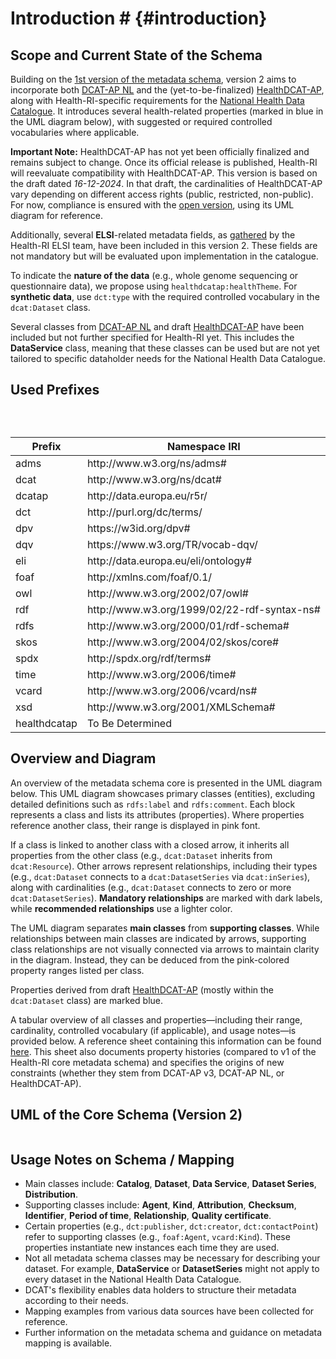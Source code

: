 # Introduction # {#introduction}

## Scope and Current State of the Schema
Building on the [1st version of the metadata schema](https://github.com/Health-RI/health-ri-metadata/tree/master), version 2 aims to incorporate both [DCAT-AP NL](https://geonovum.github.io/DCAT-AP-NL30/) and the (yet-to-be-finalized) [HealthDCAT-AP](https://healthdcat-ap.github.io/), along with Health-RI-specific requirements for the [National Health Data Catalogue](https://catalogus.healthdata.nl/). It introduces several health-related properties (marked in blue in the UML diagram below), with suggested or required controlled vocabularies where applicable.

**Important Note:** HealthDCAT-AP has not yet been officially finalized and remains subject to change. Once its official release is published, Health-RI will reevaluate compatibility with HealthDCAT-AP. This version is based on the draft dated *16-12-2024*. In that draft, the cardinalities of HealthDCAT-AP vary depending on different access rights (public, restricted, non-public). For now, compliance is ensured with the [open version](https://healthdcat-ap.github.io/OPEN%20DATA%20HealthDCAT-AP%203.0.0.drawio.png), using its UML diagram for reference.

Additionally, several **ELSI**-related metadata fields, as [gathered](https://health-ri.atlassian.net/wiki/spaces/HA/pages/469893133/Metadata+rondom+gebruiksvoorwaarden+en+authenticatie+autorisatie+en+ELSI+aspecten#Catalogus) by the Health-RI ELSI team, have been included in this version 2. These fields are not mandatory but will be evaluated upon implementation in the catalogue.

To indicate the **nature of the data** (e.g., whole genome sequencing or questionnaire data), we propose using `healthdcatap:healthTheme`. For **synthetic data**, use `dct:type` with the required controlled vocabulary in the `dcat:Dataset` class.

Several classes from [DCAT-AP NL](https://docs.geostandaarden.nl/dcat/dcat-ap-nl30/) and draft [HealthDCAT-AP](https://healthdcat-ap.github.io/) have been included but not further specified for Health-RI yet. This includes the **DataService** class, meaning that these classes can be used but are not yet tailored to specific dataholder needs for the National Health Data Catalogue.

  
## Used Prefixes
<table> 
  <caption></caption> 
  <thead> 
    <tr> 
      <th>Prefix</th> 
      <th>Namespace IRI</th> 
    </tr> 
  </thead> 
  <tbody> 
    <tr> 
      <td>adms</td> 
      <td>http://www.w3.org/ns/adms#</td> 
    </tr> 
    <tr> 
      <td>dcat</td> 
      <td>http://www.w3.org/ns/dcat#</td> 
    </tr> 
    <tr> 
      <td>dcatap</td> 
      <td>http://data.europa.eu/r5r/</td> 
    </tr> 
    <tr> 
      <td>dct</td> 
      <td>http://purl.org/dc/terms/</td> 
    </tr> 
    <tr> 
      <td>dpv</td> 
      <td>https://w3id.org/dpv#</td> 
    </tr> 
    <tr> 
      <td>dqv</td> 
      <td>https://www.w3.org/TR/vocab-dqv/</td> 
    </tr> 
    <tr> 
      <td>eli</td> 
      <td>http://data.europa.eu/eli/ontology#</td> 
    </tr> 
    <tr> 
      <td>foaf</td> 
      <td>http://xmlns.com/foaf/0.1/</td> 
    </tr> 
    <tr> 
      <td>owl</td> 
      <td>http://www.w3.org/2002/07/owl#</td> 
    </tr> 
    <tr> 
      <td>rdf</td> 
      <td>http://www.w3.org/1999/02/22-rdf-syntax-ns#</td> 
    </tr> 
    <tr> 
      <td>rdfs</td> 
      <td>http://www.w3.org/2000/01/rdf-schema#</td> 
    </tr> 
    <tr> 
      <td>skos</td> 
      <td>http://www.w3.org/2004/02/skos/core#</td> 
    </tr> 
    <tr> 
      <td>spdx</td> 
      <td>http://spdx.org/rdf/terms#</td> 
    </tr> 
    <tr> 
      <td>time</td> 
      <td>http://www.w3.org/2006/time#</td> 
    </tr> 
    <tr> 
      <td>vcard</td> 
      <td>http://www.w3.org/2006/vcard/ns#</td> 
    </tr> 
    <tr> 
      <td>xsd</td> 
      <td>http://www.w3.org/2001/XMLSchema#</td> <br>
    </tr> 
    <tr>
      <td>healthdcatap</td> 
      <td>To Be Determined </td> 
    </tr> 
  </tbody> 
</table>

## Overview and Diagram
An overview of the metadata schema core is presented in the UML diagram below. This UML diagram showcases primary classes (entities), excluding detailed definitions such as `rdfs:label` and `rdfs:comment`. Each block represents a class and lists its attributes (properties). Where properties reference another class, their range is displayed in pink font.

If a class is linked to another class with a closed arrow, it inherits all properties from the other class (e.g., `dcat:Dataset` inherits from `dcat:Resource`). Other arrows represent relationships, including their types (e.g., `dcat:Dataset` connects to a `dcat:DatasetSeries` via `dcat:inSeries`), along with cardinalities (e.g., `dcat:Dataset` connects to zero or more `dcat:DatasetSeries`). **Mandatory relationships** are marked with dark labels, while **recommended relationships** use a lighter color.

The UML diagram separates **main classes** from **supporting classes**. While relationships between main classes are indicated by arrows, supporting class relationships are not visually connected via arrows to maintain clarity in the diagram. Instead, they can be deduced from the pink-colored property ranges listed per class.

Properties derived from draft [HealthDCAT-AP](https://healthdcat-ap.github.io/) (mostly within the `dcat:Dataset` class) are marked blue.

A tabular overview of all classes and properties—including their range, cardinality, controlled vocabulary (if applicable), and usage notes—is provided below. A reference sheet containing this information can be found [here](Documents/Metadata_CoreGenericHealth_v2.xlsx). This sheet also documents property histories (compared to v1 of the Health-RI core metadata schema) and specifies the origins of new constraints (whether they stem from DCAT-AP v3, DCAT-AP NL, or HealthDCAT-AP).

## UML of the Core Schema (Version 2)
<img src="https://raw.githubusercontent.com/ReinierGr/metadata-vocabulary/main/src/new/images/HRI_metadata_p2.png" alt="" title=""> 

## Usage Notes on Schema / Mapping
- Main classes include: **Catalog**, **Dataset**, **Data Service**, **Dataset Series**, **Distribution**.
- Supporting classes include: **Agent**, **Kind**, **Attribution**, **Checksum**, **Identifier**, **Period of time**, **Relationship**, **Quality certificate**.
- Certain properties (e.g., `dct:publisher`, `dct:creator`, `dct:contactPoint`) refer to supporting classes (e.g., `foaf:Agent`, `vcard:Kind`). These properties instantiate new instances each time they are used.
- Not all metadata schema classes may be necessary for describing your dataset. For example, **DataService** or **DatasetSeries** might not apply to every dataset in the National Health Data Catalogue.
- DCAT's flexibility enables data holders to structure their metadata according to their needs.
- Mapping examples from various data sources have been collected for reference.
- Further information on the metadata schema and guidance on metadata mapping is available.




